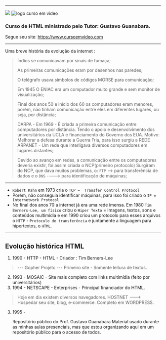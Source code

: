 
***
![](https://www.iconfinder.com/icons/940979/download/png/256)
![logo curso em video](https://github.com/userdanixdev/HTML/assets/132594952/65ff4878-2c9f-4558-a318-1ebbc3037af6)



### Curso de HTML ministrado pelo Tutor: Gustavo Guanabara. 
Segue seu site: https://www.cursoemvideo.com
***

Uma breve história da evolução da internet :

> Índios se comunicavam por sinais de fumaça;
>
> As primeiras comunicações eram por desenhos nas paredes;
>
> O telégrafo usava símbolos de códigos MORSE para comunicação;
>
> Em 1945 O ENIAC era um computador muito grande e sem monitor de visualização;
>
> Final dos anos 50 e início dos 60 os computadores eram menores, porém, não tinham comunicação entre eles em diferentes lugares, ou seja, por distância;
>
> DARPA - Em 1969 - É criada a primeira comunicação entre computadores por distância. Tendo o apoio e desenvolvimento dos universitários da UCLA e financiamento do Governo dos EUA. Motivo: Melhorar a defesa durante a Guerra Fria, para isso surgiu a REDE ARPANET -  Um rede que interligava diversos computadores em lugares distantes;
>
> Devido ao avanço em redes, a comunicação entre os computadores deveria existir, foi assim criada o NCP(primeiro protocolo)
> Surgiram do NCP, que dava muitos problemas, o:  ``FTP`` --> para transferência de dados e o ``DNS`` ----> para identificação de máquinas;
***
*  ``Robert Kahn`` em 1973 cria o ``TCP =  Transfer Control Protocol``
*  Porém, não conseguia identificar máquinas, para isso foi criado o ``IP = Internetwork Protocol``
*  No final dos anos 70 a internet já era uma rede imensa. Em 1980 ``Tim Berners-Lee, um físico`` criou o ``Hiper Texto`` = Imagens, textos, sons e conteúdos multimídia e em 1990 criou um protocolo para esses arquivos o ``HTTP`` - ``Protocolo de transferência`` e juntamente a linguagem para hipertextos, o ``HTML``.
_________________________________________________________________________________________________________________________________________________

## Evolução histórica HTML 

1. 1990 - HTTP - HTML - Criador : Tim Berners-Lee
> --- Gopher Projetc --- Primeiro site - Somente leitura de textos.
2. 1993 - MOSAIC - Site mais completo com links multimídia (feito por universitários)
2. 1994 - NETSCAPE - Enterprises - Principal financiador do HTML.
> Hoje em dia existem diversos navegadores.
> HOSTNET ---> Hospedar seu site, blog, e-commerce. Completo em WORDPRESS.
3. 1995 - 




   Repositório público do Prof. Gustavo Guanabara
Material usado durante as minhas aulas presenciais, mas que estou organizando aqui em um repositório público para o acesso de todos.
